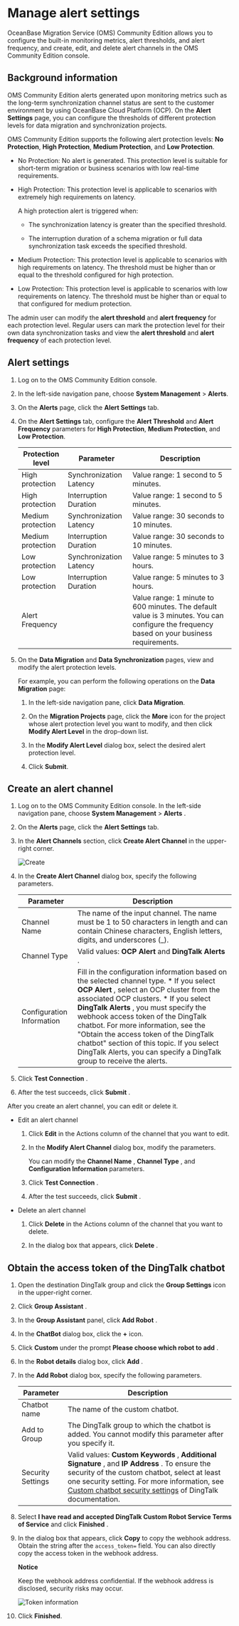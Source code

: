 # Manage alert settings

OceanBase Migration Service (OMS) Community Edition allows you to configure the built-in monitoring metrics, alert thresholds, and alert frequency, and create, edit, and delete alert channels in the OMS Community Edition console.

## Background information

OMS Community Edition alerts generated upon monitoring metrics such as the long-term synchronization channel status are sent to the customer environment by using OceanBase Cloud Platform (OCP). On the **Alert Settings** page, you can configure the thresholds of different protection levels for data migration and synchronization projects.

OMS Community Edition supports the following alert protection levels: **No Protection**, **High Protection**, **Medium Protection**, and **Low Protection**.

* No Protection: No alert is generated. This protection level is suitable for short-term migration or business scenarios with low real-time requirements.

* High Protection: This protection level is applicable to scenarios with extremely high requirements on latency.

  A high protection alert is triggered when:

  * The synchronization latency is greater than the specified threshold.
  
  * The interruption duration of a schema migration or full data synchronization task exceeds the specified threshold.

* Medium Protection: This protection level is applicable to scenarios with high requirements on latency. The threshold must be higher than or equal to the threshold configured for high protection.

* Low Protection: This protection level is applicable to scenarios with low requirements on latency. The threshold must be higher than or equal to that configured for medium protection.

The admin user can modify the **alert threshold** and **alert frequency** for each protection level. Regular users can mark the protection level for their own data synchronization tasks and view the **alert threshold** and **alert frequency** of each protection level.

## Alert settings

1. Log on to the OMS Community Edition console.

2. In the left-side navigation pane, choose **System Management** \> **Alerts**.

3. On the **Alerts** page, click the **Alert Settings** tab.

4. On the **Alert Settings** tab, configure the **Alert Threshold** and **Alert Frequency** parameters for **High Protection**, **Medium Protection**, and **Low Protection**.

   | Protection level  |        Parameter        |    Description        |
   |-------------------|-------------------------|------------------------|
   | High protection   | Synchronization Latency | Value range: 1 second to 5 minutes.                                                                                                        |
   | High protection   | Interruption Duration   | Value range: 1 second to 5 minutes.                                                                                                        |
   | Medium protection | Synchronization Latency | Value range: 30 seconds to 10 minutes.                                                                                                     |
   | Medium protection | Interruption Duration   | Value range: 30 seconds to 10 minutes.                                                                                                     |
   | Low protection    | Synchronization Latency | Value range: 5 minutes to 3 hours.                                                                                                         |
   | Low protection    | Interruption Duration   | Value range: 5 minutes to 3 hours.                                                                                                         |
   | Alert Frequency                            || Value range: 1 minute to 600 minutes. The default value is 3 minutes. You can configure the frequency based on your business requirements. |

5. On the **Data Migration** and **Data Synchronization** pages, view and modify the alert protection levels.

   For example, you can perform the following operations on the **Data Migration** page:

   1. In the left-side navigation pane, click **Data Migration**.

   2. On the **Migration Projects** page, click the **More** icon for the project whose alert protection level you want to modify, and then click **Modify Alert Level** in the drop-down list.

   3. In the **Modify Alert Level** dialog box, select the desired alert protection level.

   4. Click **Submit**.









Create an alert channel
--------------------------------------------

1. Log on to the OMS Community Edition console. In the left-side navigation pane, choose **System Management** \> **Alerts** .



2. On the **Alerts** page, click the **Alert Settings** tab.



3. In the **Alert Channels** section, click **Create Alert Channel** in the upper-right corner.

   ![Create](https://help-static-aliyun-doc.aliyuncs.com/assets/img/en-US/3674229461/p291330.png)


4. In the **Create Alert Channel** dialog box, specify the following parameters.



   |         Parameter         |                                                                                                                                                                                                                                                                                            Description                                                                                                                                                                                                                                                                                            |
   |---------------------------|---------------------------------------------------------------------------------------------------------------------------------------------------------------------------------------------------------------------------------------------------------------------------------------------------------------------------------------------------------------------------------------------------------------------------------------------------------------------------------------------------------------------------------------------------------------------------------------------------|
   | Channel Name              | The name of the input channel. The name must be 1 to 50 characters in length and can contain Chinese characters, English letters, digits, and underscores (_).                                                                                                                                                                                                                                                                                                                                                                                                                                    |
   | Channel Type              | Valid values: **OCP Alert** and **DingTalk Alerts** .                                                                                                                                                                                                                                                                                                                                                                                                                                                                                                                                             |
   | Configuration Information | Fill in the configuration information based on the selected channel type. * If you select **OCP Alert** , select an OCP cluster from the associated OCP clusters.   * If you select **DingTalk Alerts** , you must specify the webhook access token of the DingTalk chatbot. For more information, see the "Obtain the access token of the DingTalk chatbot" section of this topic.  If you select DingTalk Alerts, you can specify a DingTalk group to receive the alerts.    |



5. Click **Test Connection** .



6. After the test succeeds, click **Submit** .






After you create an alert channel, you can edit or delete it.

* Edit an alert channel

  1. Click **Edit** in the Actions column of the channel that you want to edit.



  2. In the **Modify Alert Channel** dialog box, modify the parameters.

     You can modify the **Channel Name** , **Channel Type** , and **Configuration Information** parameters.


  3. Click **Test Connection** .



  4. After the test succeeds, click **Submit** .






* Delete an alert channel

  1. Click **Delete** in the Actions column of the channel that you want to delete.



  2. In the dialog box that appears, click **Delete** .









Obtain the access token of the DingTalk chatbot
--------------------------------------------------------------------

1. Open the destination DingTalk group and click the **Group Settings** icon in the upper-right corner.



2. Click **Group Assistant** .



3. In the **Group Assistant** panel, click **Add Robot** .



4. In the **ChatBot** dialog box, click the **+** icon.



5. Click **Custom** under the prompt **Please choose which robot to add** .



6. In the **Robot details** dialog box, click **Add** .



7. In the **Add Robot** dialog box, specify the following parameters.



   |     Parameter     |                                                                                                                                                                         Description                                                                                                                                                                          |
   |-------------------|--------------------------------------------------------------------------------------------------------------------------------------------------------------------------------------------------------------------------------------------------------------------------------------------------------------------------------------------------------------|
   | Chatbot name      | The name of the custom chatbot.                                                                                                                                                                                                                                                                                                                              |
   | Add to Group      | The DingTalk group to which the chatbot is added. You cannot modify this parameter after you specify it.                                                                                                                                                                                                                                                     |
   | Security Settings | Valid values: **Custom Keywords** , **Additional Signature** , and **IP Address** . To ensure the security of the custom chatbot, select at least one security setting. For more information, see [Custom chatbot security settings](https://open.dingtalk.com/document/robots/customize-robot-security-settings) of DingTalk documentation. |



8. Select **I have read and accepted DingTalk Custom Robot Service Terms of Service** and click **Finished** .



9. In the dialog box that appears, click **Copy** to copy the webhook address. Obtain the string after the `access_token=` field. You can also directly copy the access token in the webhook address.

   **Notice**



   Keep the webhook address confidential. If the webhook address is disclosed, security risks may occur.

   ![Token information](https://help-static-aliyun-doc.aliyuncs.com/assets/img/en-US/3674229461/p392777.png)


10. Click **Finished**.
